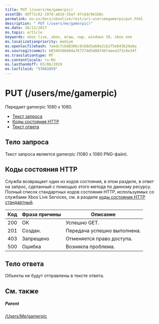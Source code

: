 ```yaml
---
title: PUT (/users/me/gamerpic)
assetID: ddf71c62-197d-a81d-35a7-47c6dc9e1b0c
permalink: en-us/docs/xboxlive/rest/uri-usersmegamerpicput.html
description: " PUT (/users/me/gamerpic)"
ms.date: 10/12/2017
ms.topic: article
keywords: xbox live, xbox, игры, uwp, windows 10, xbox one
ms.localizationpriority: medium
ms.openlocfilehash: 7aedc7cbd8366c9cb8d3a60e2cb1f5e843b24a8a
ms.sourcegitcommit: b034650b684a767274d5d88746faeea373c8e34f
ms.translationtype: MT
ms.contentlocale: ru-RU
ms.lasthandoff: 03/06/2019
ms.locfileid: "57661659"
---
```

# <a name="put-usersmegamerpic"></a>PUT (/users/me/gamerpic)
Передает gamerpic 1080 x 1080. 
  * [Текст запроса](#ID4EQ)
  * [Коды состояния HTTP](#ID4EZ)
  * [Текст ответа](#ID4EXC)
 
<a id="ID4EQ"></a>

 
## <a name="request-body"></a>Тело запроса
 
Текст запроса является gamerpic (1080 x 1080 PNG-файл).
  
<a id="ID4EZ"></a>

 
## <a name="http-status-codes"></a>Коды состояния HTTP
 
Служба возвращает один из кодов состояния, в этом разделе, в ответ на запрос, сделанный с помощью этого метода по данному ресурсу. Полный список стандартных кодов состояния HTTP, используемых со службами Xbox Live Services, см. в разделе [коды состояния HTTP стандартный](../../additional/httpstatuscodes.md).
 
| Код| Фраза причины| Описание| 
| --- | --- | --- | 
| 200| ОК| Успешно GET.| 
| 201| Создан.| Передача успешно выполнена.| 
| 403| Запрещено| Отменяется право доступа.| 
| 500| Ошибка| Возникла проблема.| 
  
<a id="ID4EXC"></a>

 
## <a name="response-body"></a>Тело ответа
 
Объекты не будут отправлены в тексте ответа.
  
<a id="ID4ECD"></a>

 
## <a name="see-also"></a>См. также
 
<a id="ID4EED"></a>

 
##### <a name="parent"></a>Parent 

[/Users/Me/gamerpic](uri-usersmegamerpic.md)

   